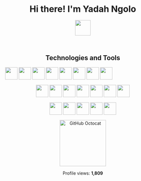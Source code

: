 <h1 align = "center"> Hi there! I'm Yadah Ngolo </h1>

<p align = "center">
<a href="https://www.linkedin.com/in/yadah-ngolo-b866501b3/">
    <img src="https://img.shields.io/badge/LinkedIn-blue?logo=linkedin&style=for-the-badge" height="50" />
</a>
</p>

<br>

<h2 align = "center"> Technologies and Tools </h2>

<p align="left">
  <img src="https://img.shields.io/badge/-JavaScript-yellow?logo=javascript&logoColor=black&style=for-the-badge" height="40"/>
  <img src="https://img.shields.io/badge/-Python-blue?logo=python&logoColor=white&style=for-the-badge" height="40"/>
  <img src="https://img.shields.io/badge/Java-ED8B00?style=for-the-badge&logo=openjdk&logoColor=white" height="40"/>
  <img src="https://img.shields.io/badge/-C++-00599C?logo=c%2B%2B&logoColor=white&style=for-the-badge" height="40"/>
  <img src="https://img.shields.io/badge/-C-A8B9CC?logo=c&logoColor=black&style=for-the-badge" height="40"/>
  <img src="https://img.shields.io/badge/-C%23-239120?logo=c-sharp&logoColor=white&style=for-the-badge" height="40"/>
  <img src="https://img.shields.io/badge/-.NET-512BD4?logo=dotnet&logoColor=white&style=for-the-badge" height="40"/>
  <img src="https://img.shields.io/badge/-Git-F05032?logo=git&logoColor=white&style=for-the-badge" height="40"/>
</p>

<p align="center">
  <img src="https://img.shields.io/badge/-GitHub-181717?logo=github&logoColor=white&style=for-the-badge" height="40"/>
  <img src="https://img.shields.io/badge/-HTML5-E34F26?logo=html5&logoColor=white&style=for-the-badge" height="40"/>
  <img src="https://img.shields.io/badge/-CSS3-1572B6?logo=css3&logoColor=white&style=for-the-badge" height="40"/>
  <img src="https://img.shields.io/badge/-Node.js-339933?logo=node.js&logoColor=white&style=for-the-badge" height="40"/>
  <img src="https://img.shields.io/badge/-npm-CB3837?logo=npm&logoColor=white&style=for-the-badge" height="40"/>
  <img src="https://img.shields.io/badge/-MySQL-4479A1?logo=mysql&logoColor=white&style=for-the-badge" height="40"/>
  <img src="https://img.shields.io/badge/-Firebase-FFCA28?logo=firebase&logoColor=black&style=for-the-badge" height="40"/>
</p>

<p align="center">
  <img src="https://img.shields.io/badge/-Android%20Studio-3DDC84?logo=android-studio&logoColor=white&style=for-the-badge" height="40"/>
  <img src="https://img.shields.io/badge/-Figma-F24E1E?logo=figma&logoColor=white&style=for-the-badge" height="40"/>
  <img src="https://img.shields.io/badge/-Assembly-6E6E6E?style=for-the-badge" height="40"/>
  <img src="https://img.shields.io/badge/-Embedded%20Systems-000000?style=for-the-badge" height="40"/>
  <img src="https://img.shields.io/badge/-Azure%20DevOps-0078D7?logo=azure-devops&logoColor=white&style=for-the-badge" height="40"/>
</p>

<p align="center">
  <img src="https://github.githubassets.com/images/icons/emoji/octocat.png" alt="GitHub Octocat" width="150" />
</p>

<div></div>

<p align="center">
   Profile views: <strong>1,809</strong>
</p>
